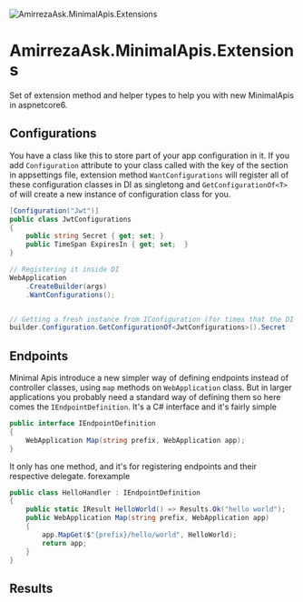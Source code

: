 ![AmirrezaAsk.MinimalApis.Extensions](https://img.shields.io/nuget/v/AmirrezaAsk.MinimalApis.Extensions)
# AmirrezaAsk.MinimalApis.Extensions
Set of extension method and helper types to help you with new MinimalApis in aspnetcore6.

## Configurations
You have a class like this to store part of your app configuration in it. If you add `Configuration` attribute to your class called with 
the key of the section in appsettings file, extension method `WantConfigurations` will register all of these configuration classes
in DI as singletong and `GetConfigurationOf<T>` of will create a new instance of configuration class for you.
```csharp
[Configuration("Jwt")]
public class JwtConfigurations
{
    public string Secret { get; set; }
    public TimeSpan ExpiresIn { get; set;  }
}

// Registering it inside DI
WebApplication
    .CreateBuilder(args)
    .WantConfigurations();


// Getting a fresh instance from IConfiguration (for times that the DI is not built yet.)
builder.Configuration.GetConfigurationOf<JwtConfigurations>().Secret
```
## Endpoints
Minimal Apis introduce a new simpler way of defining endpoints instead of controller classes, using `map` methods on `WebApplication` class. But in 
larger applications you probably need a standard way of defining them so here comes the `IEndpointDefinition`. It's a C# interface and it's fairly
simple
```csharp
public interface IEndpointDefinition
{
    WebApplication Map(string prefix, WebApplication app);
}
```
It only has one method, and it's for registering endpoints and their respective delegate. forexample
```csharp
public class HelloHandler : IEndpointDefinition
{
    public static IResult HelloWorld() => Results.Ok("hello world");
    public WebApplication Map(string prefix, WebApplication app)
    {
        app.MapGet($"{prefix}/hello/world", HelloWorld);
        return app;
    }
}
```
## Results